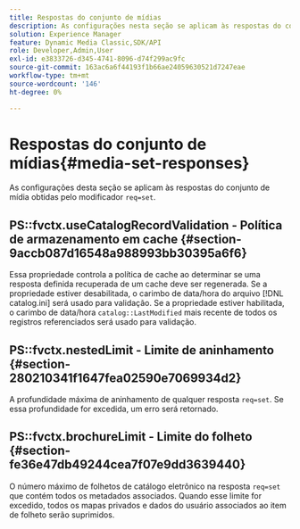 ```yaml
---
title: Respostas do conjunto de mídias
description: As configurações nesta seção se aplicam às respostas do conjunto de mídia obtidas pelo modificador req=set.
solution: Experience Manager
feature: Dynamic Media Classic,SDK/API
role: Developer,Admin,User
exl-id: e3833726-d345-4741-8096-d74f299ac9fc
source-git-commit: 163ac6a6f44193f1b66ae24059630521d7247eae
workflow-type: tm+mt
source-wordcount: '146'
ht-degree: 0%

---
```


# Respostas do conjunto de mídias{#media-set-responses}

As configurações desta seção se aplicam às respostas do conjunto de mídia obtidas pelo modificador `req=set`.

## PS::fvctx.useCatalogRecordValidation - Política de armazenamento em cache {#section-9accb087d16548a988993bb30395a6f6}

Essa propriedade controla a política de cache ao determinar se uma resposta definida recuperada de um cache deve ser regenerada. Se a propriedade estiver desabilitada, o carimbo de data/hora do arquivo [!DNL catalog.ini] será usado para validação. Se a propriedade estiver habilitada, o carimbo de data/hora `catalog::LastModified` mais recente de todos os registros referenciados será usado para validação.

## PS::fvctx.nestedLimit - Limite de aninhamento {#section-280210341f1647fea02590e7069934d2}

A profundidade máxima de aninhamento de qualquer resposta `req=set`. Se essa profundidade for excedida, um erro será retornado.

## PS::fvctx.brochureLimit - Limite do folheto {#section-fe36e47db49244cea7f07e9dd3639440}

O número máximo de folhetos de catálogo eletrônico na resposta `req=set` que contém todos os metadados associados. Quando esse limite for excedido, todos os mapas privados e dados do usuário associados ao item de folheto serão suprimidos.
